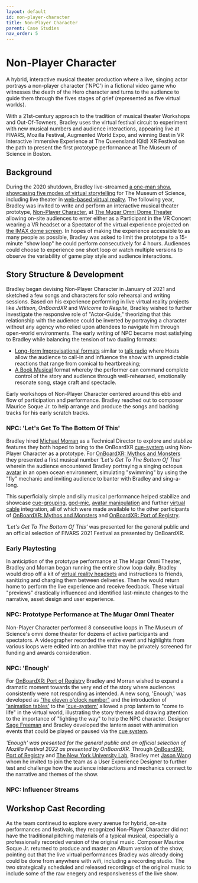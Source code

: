 ```yaml
---
layout: default
id: non-player-character
title: Non-Player Character
parent: Case Studies
nav_order: 5
---
```


# Non-Player Character
A hybrid, interactive musical theater production where a live, singing actor portrays a non-player character ('NPC') in a fictional video game who witnesses the death of the Hero character and turns to the audience to guide them through the fives stages of grief (represented as five virtual worlds). 

With a 21st-century approach to the tradition of musical theater Workshops and Out-Of-Towners, Bradley uses the virtual festival circuit to experiment with new musical numbers and audience interactions, appearing live at FIVARS, Mozilla Festival, Augmented World Expo, and winning Best in VR Interactive Immersive Experience at The Queensland (Qld) XR Festival on the path to present the first prototype performance at The Museum of Science in Boston. 

## Background
During the 2020 shutdown, Bradley live-streamed [a one-man show, showcasing five modes of virtual storytelling](https://playbill.com/article/watch-this-live-virtual-reality-theatre-performance-from-the-museum-of-science) for The Museum of Science, including live theater in [web-based virtual reality](./glossary-webvr). The following year, Bradley was invited to write and perform an interactive musical theater prototype, [Non-Player Character](), at [The Mugar Omni Dome Theater](https://www.mos.org/press/press-releases/Adult-Programming-Fall-2021) allowing on-site audiences to enter either as a Participant in the VR Concert wearing a VR headset or a Spectator of the virtual experience projected on [the IMAX dome screen](https://en.wikipedia.org/wiki/Mugar_Omni_Theater). In hopes of making the experience accessible to as many people as possible, Bradley was asked to limit the prototype to a 15-minute "show loop" he could perform consecutively for 4 hours. Audiences could choose to experience one short loop or watch multiple versions to observe the variability of game play style and audience interactions.

## Story Structure & Development
Bradley began devising Non-Player Character in January of 2021 and sketched a few songs and characters for solo rehearsal and writing sessions. Based on his experience performing in live virtual reality projects like *Jettison*, *OnBoardXR* and *Welcome to Respite*, Bradley wished to further investigate the responsive role of "Actor-Guide," theorizing that this relationship with the audience could be inverted by portraying a character without any agency who relied upon attendees to navigate him through open-world environments. The early writing of NPC became most satisfying to Bradley while balancing the tension of two dualing formats: 
- [Long-form Improvisational formats](https://en.wikipedia.org/wiki/Improvisational_theatre#Non-comedic,_experimental,_and_dramatic,_narrative-based_improvisational_theater) similar to [talk radio](https://en.wikipedia.org/wiki/Talk_radio) where Hosts allow the audience to call-in and influence the show with unpredictable reactions that range from comical to heartbreaking;
- [A Book Musical](https://en.wikipedia.org/wiki/Musical_theatre#Book_musicals) format whereby the performer can command complete control of the story and audience through well-rehearsed, emotionally resonate song, stage craft and spectacle. 

Early workshops of Non-Player Character centered around this ebb and flow of participation and performance. Bradley reached out to composer Maurice Soque Jr. to help arrange and produce the songs and backing tracks for his early scratch tracks. 

### NPC: 'Let's Get To The Bottom Of This'
Bradley hired [Michael Morran](./michael-morran.md) as a Technical Director to explore and stablize features they both hoped to bring to the OnBoardXR [cue-system](./cue-system.md) using Non-Player Character as a prototype. For [OnBoardXR: Mythos and Monsters](./obxr-mythos-monsters.md) they presented a first musical number *'Let's Get To The Bottom Of This'* wherein the audience encountered Bradley portraying a singing octopus [avatar](./glossary-avatar) in an open ocean environment, simulating "swimming" by using the "fly" mechanic and inviting audience to banter with Bradley and sing-a-long.  

This superficially simple and silly musical performance helped stabilize and showcase [cue-grouping](./glossary-cue-group.md), [god-mic](./glossary-god-mic.md), [avatar manipulation](./glossary-avatar-manipulation.md) and further [virtual cable](./glossary-virtual-cable.md) integration, all of which were made available to the other participants of [OnBoardXR: Mythos and Monsters](./obxr-mythos-monsters.md) and [OnBoardXR: Port of Registry](./obxr-port-of-registry.md).

*'Let's Get To The Bottom Of This'* was presented for the general public and an official selection of FIVARS 2021 Festival as presented by OnBoardXR.

### Early Playtesting
In anticiption of the prototype performance at The Mugar Omni Theater, Bradley and Morran began running the entire show loop daily. Bradley would drop off a kit of [virtual reality headsets](./hmd.md) and instructions to friends, sanitizing and charging them between deliveries. Then he would return home to perform the live experience and receive feedback. These virtual "previews" drastically influenced and identified last-minute changes to the narrative, asset design and user experience. 

### NPC: Prototype Performance at The Mugar Omni Theater
Non-Player Character performed 8 consecutive loops in The Museum of Science's omni dome theater for dozens of active participants and spectators. A videographer recorded the entire event and highlights from various loops were edited into an archive that may be privately screened for funding and awards consideration. 

### NPC: 'Enough'
For [OnBoardXR: Port of Registry](./obxr-port-of-registry.md) Bradley and Morran wished to expand a dramatic moment towards the very end of the story where audiences consistently were not responding as intended. A new song, 'Enough,' was developed as ["the eleven o'clock number"](https://en.wikipedia.org/wiki/11_o%27clock_number) and the introduction of ['animation tables'](./glossary-animation-tables.md) to the ['cue-system'](./cue-system.md) allowed a prop lantern to "come to life" in the virtual world, illustrating the story themes and drawing attention to the importance of "lighting the way" to help the NPC character. Designer [Sage Freeman](./sage-freeman.md) and Bradley developed the lantern asset with animation events that could be played or paused via the [cue system](./cue-system.md). 

*'Enough' was presented for the general public and an official selection of Mozilla Festival 2022 as presented by OnBoardXR.* Through [OnBoardXR: Port of Registry](./obxr-port-of-registry.md) and [The New York University Lab](./nyu-lab.md), Bradley met [Jason Wang](./jason-wang.md) whom he invited to join the team as a User Experience Designer to further test and challenge how the audience interactions and mechanics connect to the narrative and themes of the show.

### NPC: Influencer Streams

## Workshop Cast Recording
As the team contineud to explore every avenue for hybrid, on-site performances and festivals, they recognized Non-Player Character did not have the traditional pitching materials of a typical musical, especially a professionally recorded version of the original music. Composer Maurice Soque Jr. returned to produce and master an Album version of the show, pointing out that the live virtual performances Bradley was already doing could be done from anywhere with wifi, including a recording studio. The two strategically scheduled and released recordings of the original music to include some of the raw enegery and responsiveness of the live show.
